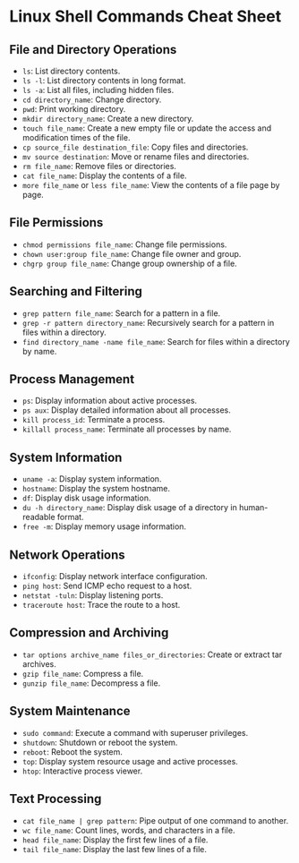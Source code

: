 # Linux Shell Commands Cheat Sheet

## File and Directory Operations

- `ls`: List directory contents.
- `ls -l`: List directory contents in long format.
- `ls -a`: List all files, including hidden files.
- `cd directory_name`: Change directory.
- `pwd`: Print working directory.
- `mkdir directory_name`: Create a new directory.
- `touch file_name`: Create a new empty file or update the access and modification times of the file.
- `cp source_file destination_file`: Copy files and directories.
- `mv source destination`: Move or rename files and directories.
- `rm file_name`: Remove files or directories.
- `cat file_name`: Display the contents of a file.
- `more file_name` or `less file_name`: View the contents of a file page by page.

## File Permissions

- `chmod permissions file_name`: Change file permissions.
- `chown user:group file_name`: Change file owner and group.
- `chgrp group file_name`: Change group ownership of a file.

## Searching and Filtering

- `grep pattern file_name`: Search for a pattern in a file.
- `grep -r pattern directory_name`: Recursively search for a pattern in files within a directory.
- `find directory_name -name file_name`: Search for files within a directory by name.

## Process Management

- `ps`: Display information about active processes.
- `ps aux`: Display detailed information about all processes.
- `kill process_id`: Terminate a process.
- `killall process_name`: Terminate all processes by name.

## System Information

- `uname -a`: Display system information.
- `hostname`: Display the system hostname.
- `df`: Display disk usage information.
- `du -h directory_name`: Display disk usage of a directory in human-readable format.
- `free -m`: Display memory usage information.

## Network Operations

- `ifconfig`: Display network interface configuration.
- `ping host`: Send ICMP echo request to a host.
- `netstat -tuln`: Display listening ports.
- `traceroute host`: Trace the route to a host.

## Compression and Archiving

- `tar options archive_name files_or_directories`: Create or extract tar archives.
- `gzip file_name`: Compress a file.
- `gunzip file_name`: Decompress a file.

## System Maintenance

- `sudo command`: Execute a command with superuser privileges.
- `shutdown`: Shutdown or reboot the system.
- `reboot`: Reboot the system.
- `top`: Display system resource usage and active processes.
- `htop`: Interactive process viewer.

## Text Processing

- `cat file_name | grep pattern`: Pipe output of one command to another.
- `wc file_name`: Count lines, words, and characters in a file.
- `head file_name`: Display the first few lines of a file.
- `tail file_name`: Display the last few lines of a file.
